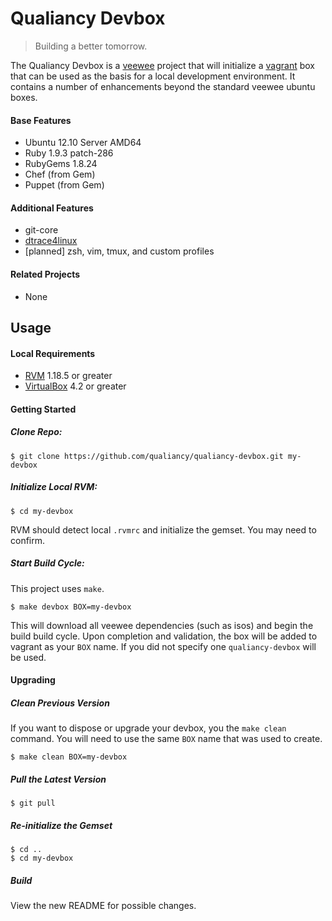 # Qualiancy Devbox

> Building a better tomorrow.

The Qualiancy Devbox is a [veewee](https://github.com/jedi4ever/veewee) project that will initialize a 
[vagrant](http://www.vagrantup.com/) box that can be used as the basis for a local development environment. 
It contains a number of enhancements beyond the standard veewee ubuntu boxes.

#### Base Features

- Ubuntu 12.10 Server AMD64
- Ruby 1.9.3 patch-286
- RubyGems 1.8.24
- Chef (from Gem)
- Puppet (from Gem)

#### Additional Features

- git-core
- [dtrace4linux](https://github.com/dtrace4linux/linux) 
- [planned] zsh, vim, tmux, and custom profiles

#### Related Projects

- None

## Usage

#### Local Requirements

- [RVM](https://rvm.io/rvm/install/) 1.18.5 or greater
- [VirtualBox](https://www.virtualbox.org/wiki/Downloads) 4.2 or greater

#### Getting Started

##### Clone Repo:

    $ git clone https://github.com/qualiancy/qualiancy-devbox.git my-devbox

##### Initialize Local RVM:

    $ cd my-devbox

RVM should detect local `.rvmrc` and initialize the gemset. You may need to confirm.

##### Start Build Cycle:

This project uses `make`.

    $ make devbox BOX=my-devbox

This will download all veewee dependencies (such as isos) and begin the build build cycle. Upon completion
and validation, the box will be added to vagrant as your `BOX` name. If you did not specify one 
`qualiancy-devbox` will be used.

#### Upgrading

##### Clean Previous Version

If you want to dispose or upgrade your devbox, you the `make clean` command. You will need to use the same
`BOX` name that was used to create.

    $ make clean BOX=my-devbox

##### Pull the Latest Version

    $ git pull

##### Re-initialize the Gemset

    $ cd ..
    $ cd my-devbox

##### Build

View the new README for possible changes.
